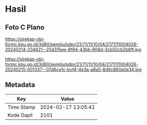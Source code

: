 # Hasil

## Foto C Plano

https://sirekap-obj-formc.kpu.go.id/3d80/pemilu/pdpr/21/71/11/10/04/2171111004026-20240214-234621--25d315ee-8f84-43bb-808d-3cb02cb2b6ff.jpg

https://sirekap-obj-formc.kpu.go.id/3d80/pemilu/pdpr/21/71/11/10/04/2171111004026-20240215-001337--07d6ce1c-bcf4-4e3a-a8a5-8d9c860a0e34.jpg


## Metadata

| Key        | Value               |
| ---------- | ------------------- |
| Time Stamp | 2024-02-17 13:05:41 |
| Kode Dapil | 2101                |



